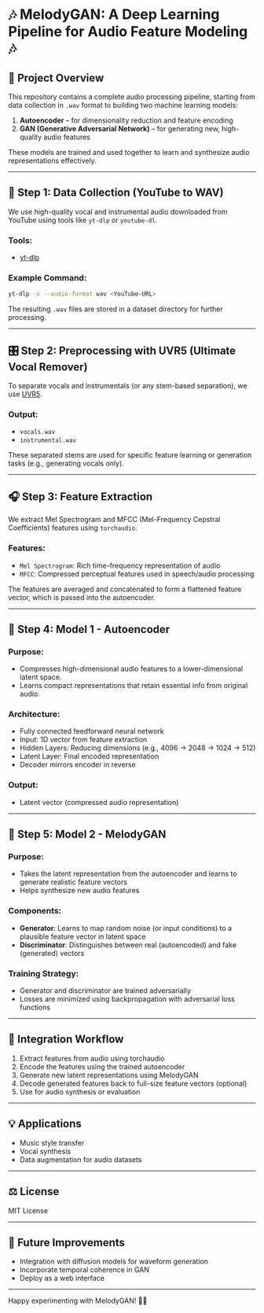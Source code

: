 # 🎶 MelodyGAN: A Deep Learning Pipeline for Audio Feature Modeling 🎶

## 📁 Project Overview
This repository contains a complete audio processing pipeline, starting from data collection in `.wav` format to building two machine learning models:

1. **Autoencoder** – for dimensionality reduction and feature encoding
2. **GAN (Generative Adversarial Network)** – for generating new, high-quality audio features

These models are trained and used together to learn and synthesize audio representations effectively.

---

## 📅 Step 1: Data Collection (YouTube to WAV)

We use high-quality vocal and instrumental audio downloaded from YouTube using tools like `yt-dlp` or `youtube-dl`.

### Tools:
- [yt-dlp](https://github.com/yt-dlp/yt-dlp)

### Example Command:
```bash
yt-dlp -x --audio-format wav <YouTube-URL>
```

The resulting `.wav` files are stored in a dataset directory for further processing.

---

## 🎛️ Step 2: Preprocessing with UVR5 (Ultimate Vocal Remover)

To separate vocals and instrumentals (or any stem-based separation), we use [UVR5](https://github.com/Anjok07/ultimatevocalremovergui).

### Output:
- `vocals.wav`
- `instrumental.wav`

These separated stems are used for specific feature learning or generation tasks (e.g., generating vocals only).

---

## 🎧 Step 3: Feature Extraction

We extract Mel Spectrogram and MFCC (Mel-Frequency Cepstral Coefficients) features using `torchaudio`.

### Features:
- `Mel Spectrogram`: Rich time-frequency representation of audio
- `MFCC`: Compressed perceptual features used in speech/audio processing

The features are averaged and concatenated to form a flattened feature vector, which is passed into the autoencoder.

---

## 🧠 Step 4: Model 1 - Autoencoder

### Purpose:
- Compresses high-dimensional audio features to a lower-dimensional latent space.
- Learns compact representations that retain essential info from original audio.

### Architecture:
- Fully connected feedforward neural network
- Input: 1D vector from feature extraction
- Hidden Layers: Reducing dimensions (e.g., 4096 → 2048 → 1024 → 512)
- Latent Layer: Final encoded representation
- Decoder mirrors encoder in reverse

### Output:
- Latent vector (compressed audio representation)

---

## 🤖 Step 5: Model 2 - MelodyGAN

### Purpose:
- Takes the latent representation from the autoencoder and learns to generate realistic feature vectors
- Helps synthesize new audio features

### Components:
- **Generator**: Learns to map random noise (or input conditions) to a plausible feature vector in latent space
- **Discriminator**: Distinguishes between real (autoencoded) and fake (generated) vectors

### Training Strategy:
- Generator and discriminator are trained adversarially
- Losses are minimized using backpropagation with adversarial loss functions

---

## 🔄 Integration Workflow

1. Extract features from audio using torchaudio
2. Encode the features using the trained autoencoder
3. Generate new latent representations using MelodyGAN
4. Decode generated features back to full-size feature vectors (optional)
5. Use for audio synthesis or evaluation

---

## 💡 Applications

- Music style transfer
- Vocal synthesis
- Data augmentation for audio datasets

---

## ⚖️ License
MIT License

---

## 🚀 Future Improvements
- Integration with diffusion models for waveform generation
- Incorporate temporal coherence in GAN
- Deploy as a web interface

---

Happy experimenting with MelodyGAN! 🎵🤝

